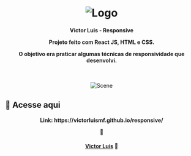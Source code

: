 <h1 align="center">
    <img alt="Logo" src="https://ik.imagekit.io/victorluismf/readme-github_DAZtazEcH.png?updatedAt=1638816851491" />
    <br>
</h1>

<h4 align="center">
  <p>Victor Luis - Responsive</p>
  
  <p>Projeto feito com React JS, HTML e CSS.</p>

  <p>O objetivo era praticar algumas técnicas de responsividade que desenvolvi.</p>
  <br>
</h4>

<p align="center">
  <img alt="Scene" src="https://ik.imagekit.io/victorluismf/Responsive-Image_qziVxCAdyy.png?updatedAt=1638817885757">
</p>

## :rocket: Acesse aqui
<h4 align="center">
    <p>Link: https://victorluismf.github.io/responsive/</p> 👋
</h4>

<h4 align="center">
    <a href="https://www.linkedin.com/in/victorluismf/" target="_blank">Victor Luis</a> 👋
</h4>
